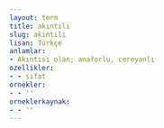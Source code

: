 ```yaml
---
layout: term
title: akıntılı
slug: akintili
lisan: Türkçe
anlamlar:
- Akıntısı olan; anaforlu, cereyanlı
ozellikler:
- - sıfat
ornekler:
- - ''
orneklerkaynak:
- - ''
---
```


